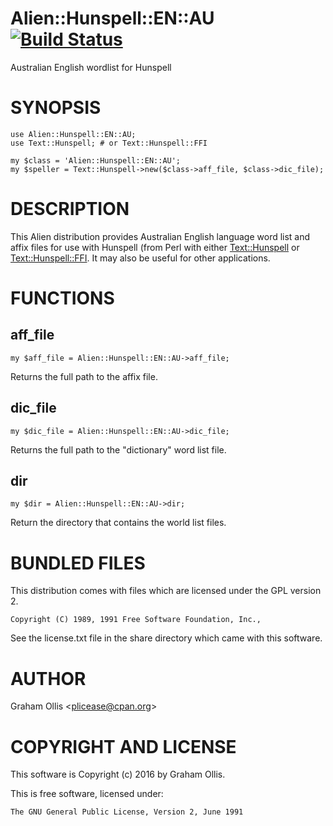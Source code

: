 # Alien::Hunspell::EN::AU [![Build Status](https://secure.travis-ci.org/plicease/Alien-Hunspell-EN-AU.png)](http://travis-ci.org/plicease/Alien-Hunspell-EN-AU)

Australian English wordlist for Hunspell

# SYNOPSIS

    use Alien::Hunspell::EN::AU;
    use Text::Hunspell; # or Text::Hunspell::FFI
    
    my $class = 'Alien::Hunspell::EN::AU';
    my $speller = Text::Hunspell->new($class->aff_file, $class->dic_file);

# DESCRIPTION

This Alien distribution provides Australian English language word list 
and affix files for use with Hunspell (from Perl with either 
[Text::Hunspell](https://metacpan.org/pod/Text::Hunspell) or [Text::Hunspell::FFI](https://metacpan.org/pod/Text::Hunspell::FFI).  It may also be useful for 
other applications.

# FUNCTIONS

## aff\_file

    my $aff_file = Alien::Hunspell::EN::AU->aff_file;

Returns the full path to the affix file.

## dic\_file

    my $dic_file = Alien::Hunspell::EN::AU->dic_file;

Returns the full path to the "dictionary" word list file.

## dir

    my $dir = Alien::Hunspell::EN::AU->dir;

Return the directory that contains the world list files.

# BUNDLED FILES

This distribution comes with files which are licensed under the GPL 
version 2.

    Copyright (C) 1989, 1991 Free Software Foundation, Inc.,

See the license.txt file in the share directory which came with this 
software.

# AUTHOR

Graham Ollis &lt;plicease@cpan.org>

# COPYRIGHT AND LICENSE

This software is Copyright (c) 2016 by Graham Ollis.

This is free software, licensed under:

    The GNU General Public License, Version 2, June 1991
